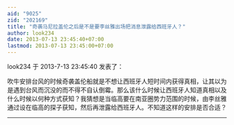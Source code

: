 ```yaml
---
aid: "9025"
zid: "202169"
title: "奇袭马尼拉盖伦之后是不是要李丝雅出场把消息泄露给西班牙人？"
author: look234
date: 2013-07-13 23:45:40+07:00
lastmod: 2013-07-13 23:45:00+07:00
---
```


look234 于 2013-7-13 23:45:40 发表了：

吹牛安排台风的时候奇袭盖伦船就是不想让西班牙人短时间内获得真相，让其以为是遇到台风而沉没的而不得不自认倒霉。那么该什么时候让西班牙人知道真相以及什么时候以何种方式获知？我猜想是当临高要在南亚圈势力范围的时候，由李丝雅通过设在临高的探子获知，然后再泄露给西班牙人。不知道这样的安排是否合适？

---
